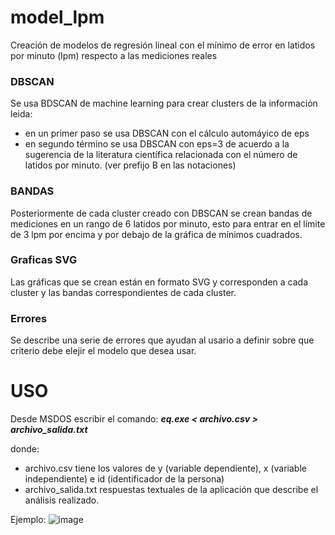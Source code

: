 # model_lpm
Creación de modelos de regresión lineal con el mínimo de error en latidos por minuto (lpm) respecto a las mediciones reales

### DBSCAN
Se usa BDSCAN de machine learning para crear clusters de la información leida:
* en un primer paso se usa DBSCAN con el cálculo automáyico de eps
* en segundo término se usa DBSCAN con eps=3 de acuerdo a la sugerencia de la literatura científica relacionada con el número de latidos por minuto. (ver prefijo B en las notaciones)

### BANDAS
Posteriormente de cada cluster creado con DBSCAN se crean bandas de mediciones en un rango de 6 latidos por minuto, esto para entrar en el límite de 3 lpm por encima y por debajo de la gráfica de mínimos cuadrados.

### Graficas SVG
Las gráficas que se crean están en formato SVG y corresponden a cada cluster y las bandas correspondientes de cada cluster.

### Errores
Se describe una serie de errores que ayudan al usario a definir sobre que criterio debe elejir el modelo que desea usar.

# USO
Desde MSDOS escribir el comando:    *___eq.exe < archivo.csv > archivo_salida.txt___*

donde:
* archivo.csv         tiene los valores de y (variable dependiente), x (variable independiente) e id (identificador de la persona)
* archivo_salida.txt  respuestas textuales de la aplicación que describe el análisis realizado.  

Ejemplo:
![image](https://user-images.githubusercontent.com/44904277/181934994-4e2cf4f1-ef89-4a9c-a38f-7778343e06ae.png)

